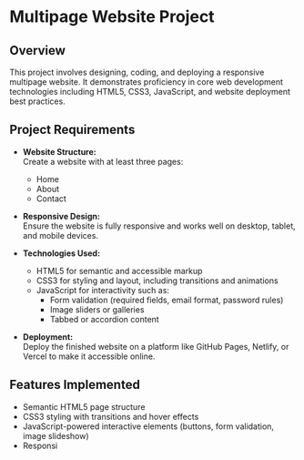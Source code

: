 # Multipage Website Project

## Overview
This project involves designing, coding, and deploying a responsive multipage website. It demonstrates proficiency in core web development technologies including HTML5, CSS3, JavaScript, and website deployment best practices.

## Project Requirements
- **Website Structure:**  
  Create a website with at least three pages:  
  - Home  
  - About  
  - Contact  

- **Responsive Design:**  
  Ensure the website is fully responsive and works well on desktop, tablet, and mobile devices.

- **Technologies Used:**  
  - HTML5 for semantic and accessible markup  
  - CSS3 for styling and layout, including transitions and animations  
  - JavaScript for interactivity such as:  
    - Form validation (required fields, email format, password rules)  
    - Image sliders or galleries  
    - Tabbed or accordion content

- **Deployment:**  
  Deploy the finished website on a platform like GitHub Pages, Netlify, or Vercel to make it accessible online.

## Features Implemented
- Semantic HTML5 page structure  
- CSS3 styling with transitions and hover effects  
- JavaScript-powered interactive elements (buttons, form validation, image slideshow)  
- Responsi
